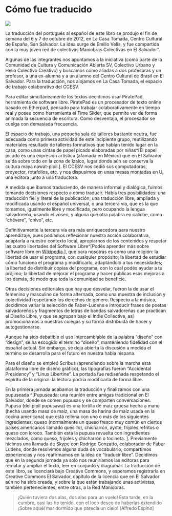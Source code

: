 # Cómo fue traducido 
![](img/traducción.jpg)

La traducción del portugués al español de este libro se produjo el fin de semana del 6 y 7 de octubre de 2012, en La Casa Tomada, Centro Cultural de España, San Salvador. La idea surge de Emilio Velis, y fue compartida con la muy joven red de colectivas Maniobras Colectivas en El Salvador”. 

Algunas de las integrantes nos apuntamos a la iniciativa (como parte de la Comunidad de Cultura y Comunicación Abierta SV, Colectivo Urbano y Helio Colectivo Creativo) y buscamos como aliadas a dos profesoras y un profesor, a una ex-alumna y a un alumno del Centro Cultural de Brasil en El Salvador. Para la traducción, nos alojamos en La Casa Tomada, el espacio de trabajo colaborativo del CCESV. 

Para editar simultáneamente los textos decidimos usar PiratePad, herramienta de software libre. PiratePad es un procesador de texto online basado en Etherpad, pensado para trabajar colaborativamente en tiempo real y posee como herramienta el Time Slider, que permite ver de forma animada la secuencia de escritura. Como desventaja, el procesador se cuelga con demasiada frecuencia. 

El espacio de trabajo, una pequeña sala de talleres bastante neutra, fue adecuada como primera actividad de este incipiente grupo, reutilizando materiales resultado de talleres formativos que habían tenido lugar en la casa, como unas cintas de papel picado elaboradas por niñas^[El papel picado es una expresión artística (afamada en México) que en El Salvador se da sobre todo en la zona de Izalco, lugar donde aún se conserva la cultura maya nawat-pipil.]. El CCESV nos cedió sus computadoras, proyector, rotafolios, etc. y nos dispusimos en unas mesas montadas en U, una editora junto a una traductora.

A medida que íbamos traduciendo, de manera informal y dialógica, fuimos tomando decisiones respecto a cómo traducir. Había tres posibilidades: una traducción fiel y literal de la publicación; una traducción libre, ampliada y modificada usando el español universal, o una tercera vía, que es la que tomamos, igualmente libre y modificada, pero ocupando la lengua salvadoreña, usando el voseo, y alguna que otra palabra en caliche, como “chévere”, “chivo”, etc. 

Definitivamente la tercera vía era más enriquecedora para nuestro aprendizaje, pues podíamos reflexionar nuestra acción colaborativa, adaptarla a nuestro contexto local, apropiarnos de los contenidos y respetar las cuatro libertades del Software Libre^[Podés aprender más sobre software libre en [Wikipedia](http://es.wikipedia.org/wiki/Software_libre#Libertades_del_software_libre).], que para nosotras es como una religión: la libertad de usar el programa, con cualquier propósito; la libertad de estudiar cómo funciona el programa y modificarlo, adaptándolo a tus necesidades; la libertad de distribuir copias del programa, con lo cual podés ayudar a tu prójimo; la libertad de mejorar el programa y hacer públicas esas mejoras a los demás, de modo que toda la comunidad se beneficie. 

Otras decisiones editoriales que hay que desvelar, fueron la de usar el femenino y masculino de forma alternada, como una muestra de inclusión y colectividad respetando los derechos de género. Respecto a la música, decidimos variar la selección de Faber-Ludens e introducir frases de poetas salvadoreños y fragmentos de letras de bandas salvadoreñas que practican el Diseño Libre, y que se agrupan bajo el Indie Collective, así promocionamos a nuestras colegas y su forma distribuida de hacer y autogestionarse. 

Aunque ha sido debatible el uso intercambiable de la palabra “diseño” con “design”, se ha escogido el término “diseño”, manteniendo fidelidad con el español actual. Sin embargo, se deja abierta la discusión a medida el termino se desarrolla para el futuro en nuestra habla hispana. 

Para el diseño se empleó Scribus (aprendiendo sobre la marcha esta plataforma libre de diseño gráfico); las tipografías fueron “Accidental Presidency” y “Linux Libertine”. La portada fue rediseñada respetando el espíritu de la original: la lectora podría modificarla de forma libre. 

En la primera jornada acabamos la traducción y finalizamos con una pupuseada ^[Pupuseada: una reunión entre amigas tradicional en El Salvador, donde se comen pupusas y se comparten conversaciones. Pupusa (del pipil pupusawa) es una tortilla de maíz gruesa hecha a mano (hecha usando masa de maíz, una masa de harina de maíz usada en la cocina americana) que está rellena con uno o más de los siguientes ingredientes: queso (normalmente un queso fresco muy común en ciertos países americanos llamado quesillo), chicharrón, ayote, frijoles refritos o queso con loroco. También está la pupusa revuelta con ingredientes mezclados, como queso, frijoles y chicharrón o tocineta. ]. Previamente hicimos una llamada de Skype con Rodrigo Gonzatto, colaborador de Faber Ludens, donde resolvimos alguna duda de vocabulario, compartimos experiencias y nos reafirmamos en la idea de “traducir libre”. Decidimos que en la segunda jornada ya solo nos reuniríamos las editoras para rematar y ampliar el texto, leer en conjunto y diagramar. La traducción de este libro, se licenciará bajo Creative Commons, y esperamos registrarla en Creative Commons El Salvador, capítulo de la licencia que en El Salvador aún no ha sido creada, y sobre la que están trabajando unas activistas, también pertenecientes, entre otras, a la Red Maniobras. 

> ¡Quién tuviera dos alas, dos alas para un vuelo! Esta tarde, en la cumbre, casi las he tenido, con el loco deseo de haberlas extendido ¡Sobre aquél mar dormido que parecía un cielo! [Alfredo Espino] 
